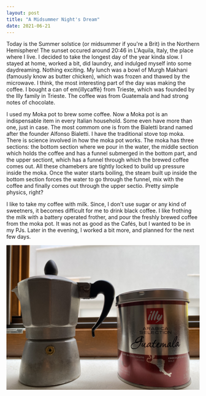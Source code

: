 ```yaml
---
layout: post
title: "A Midsummer Night's Dream"
date: 2021-06-21
---
```


Today is the Summer solstice (or midsummer if you're a Brit) in the Northern Hemisphere! The sunset occured around 20:46 in L'Aquila, Italy, the place where I live. 
I decided to take the longest day of the year kinda slow. I stayed at home, worked a bit, did laundry, and indulged myself into some daydreaming. Nothing exciting. My lunch was a bowl of Murgh Makhani (famously know as butter chicken), which was frozen and thawed by the microwave. I think, the most interesting part of the day was making the coffee. I bought a can of em{illycaffè} from Trieste, which was founded by the Illy family in Trieste. The coffee was from Guatemala and had strong notes of chocolate. 

I used my Moka pot to brew some coffee. Now a Moka pot is an indispensable item in every Italian household. Some even have more than one, just in case. The most commom one is from the Bialetti brand named after the founder Alfonso Bialetti. I have the traditional stove top moka. There is science involved in how the moka pot works. The moka has three sections: the bottom section where we pour in the water, the middle section which holds the coffee and has a funnel submerged in the bottom part, and the upper sectiont, which has a funnel through which the brewed coffee comes out. All these chamebers are tightly locked to build up pressure inside the moka. Once the water starts boiling, the steam built up inside the bottom section forces the water to go through the funnel, mix with the coffee and finally comes out through the upper sectio. Pretty simple physics, right? 

I like to take my coffee with milk. Since, I don't use sugar or any kind of sweetners, it becomes difficult for me to drink black coffee. I like frothing the milk with a battery operated frother, and pour the freshly brewed coffee from the moka pot. It was not as good as the Cafés, but I wanted to be in my PJs. Later in the evening, I worked a bit more, and planned for the next few days. 

<img src="images/20_06_21.jpg" alt="Moka pot and Illy coffee">
